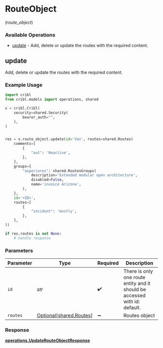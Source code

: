 # RouteObject
(*route_object*)

### Available Operations

* [update](#update) - Add, delete or update the routes with the required content.

## update

Add, delete or update the routes with the required content.

### Example Usage

```python
import cribl
from cribl.models import operations, shared

s = cribl.Cribl(
    security=shared.Security(
        bearer_auth="",
    ),
)


res = s.route_object.update(id='Van', routes=shared.Routes(
    comments=[
        {
            "aut": 'Reactive',
        },
    ],
    groups={
        "asperiores": shared.RoutesGroups(
            description='Extended modular open architecture',
            disabled=False,
            name='invoice Arizona',
        ),
    },
    id='<ID>',
    routes=[
        {
            "incidunt": 'mostly',
        },
    ],
))

if res.routes is not None:
    # handle response
```

### Parameters

| Parameter                                                                  | Type                                                                       | Required                                                                   | Description                                                                |
| -------------------------------------------------------------------------- | -------------------------------------------------------------------------- | -------------------------------------------------------------------------- | -------------------------------------------------------------------------- |
| `id`                                                                       | *str*                                                                      | :heavy_check_mark:                                                         | There is only one route entity and it should be accessed with id: default. |
| `routes`                                                                   | [Optional[shared.Routes]](../../models/shared/routes.md)                   | :heavy_minus_sign:                                                         | Routes object                                                              |


### Response

**[operations.UpdateRouteObjectResponse](../../models/operations/updaterouteobjectresponse.md)**

